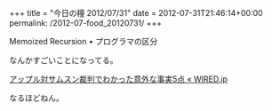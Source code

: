 +++
title = "今日の糧 2012/07/31"
date = 2012-07-31T21:46:14+00:00
permalink: /2012-07-food_20120731/
+++
<section> 

<div>
  Memoized Recursion • プログラマの区分
</div>

なんかすごいことになってる。 </section> <section> 

<div>
  <a href="http://wired.jp/2012/07/31/apple-reveals-for-monday-trial/">アップル対サムスン裁判でわかった意外な事実5点 « WIRED.jp</a>
</div>

なるほどねん。 </section>